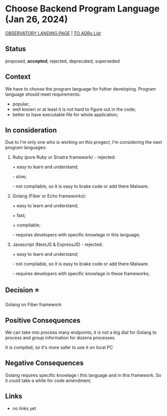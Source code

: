 # Choose Backend Program Language (Jan 26, 2024)

[OBSERVATORY LANDING PAGE](../../README.md) | [TO ADRs List](./index.md)

## Status

proposed, **accepted**, rejected, deprecated, superseded

## Context

We have to choose the program language for futher developing. Program language should meet requirements:

- popular;
- well known or at least it is not hard to figure out in the code;
- better to have executable file for whole application;

## In consideration

Due to I'm only one who is working on this progect, I'm considering the next program languages:

1. Ruby (pure Ruby or Sinatra framework) - rejected:

    \+ easy to learn and understand;

    \- slow;

    \- not compilable, so it is easy to brake code or add there Malware.

2. Golang (Fiber or Echo frameworks):

    \+ easy to learn and understand;

    \+ fast;

    \+ compilable;

    \- requires developers with specific knowlage in this language;

3. Javascript (NextJS & ExpressJS) - rejected:

    \+ easy to learn and understand;

    \- not compilable, so it is easy to brake code or add there Malware.

    \- requires developers with specific knowlage in these frameworks;

## Decision :star:

Golang on Fiber framework

## Positive Consequences

We can take into process many endpoints, it is not a big dial for Golang to process and group information for dozens processes.

It is compiled, so it's more safer to use it on local PC

## Negative Consequences

Golang requires specific knowlage i this language and in this framework. So it could take a while for code amendment.

## Links

- no links yet

